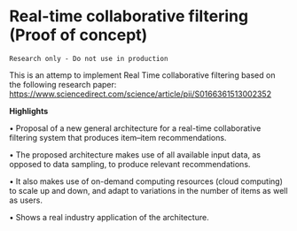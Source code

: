 # Real-time collaborative filtering (Proof of concept)
```
Research only - Do not use in production
```

This is an attemp to implement Real Time collaborative filtering based on the following research paper:
https://www.sciencedirect.com/science/article/pii/S0166361513002352


__Highlights__

• Proposal of a new general architecture for a real-time collaborative filtering system that produces item–item recommendations.

• The proposed architecture makes use of all available input data, as opposed to data sampling, to produce relevant recommendations.

• It also makes use of on-demand computing resources (cloud computing) to scale up and down, and adapt to variations in the number of items as well as users.

• Shows a real industry application of the architecture.

